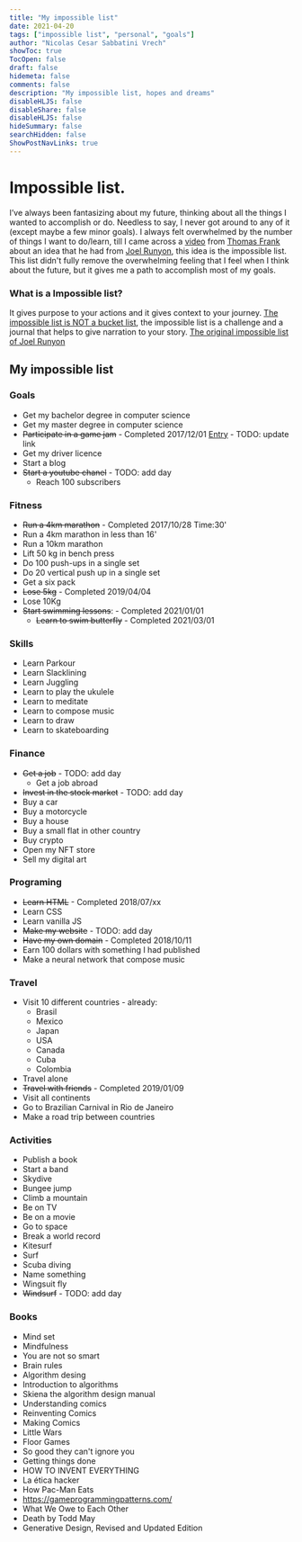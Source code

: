 ```yaml
---
title: "My impossible list"
date: 2021-04-20
tags: ["impossible list", "personal", "goals"]
author: "Nicolas Cesar Sabbatini Vrech"
showToc: true
TocOpen: false
draft: false
hidemeta: false
comments: false
description: "My impossible list, hopes and dreams"
disableHLJS: false
disableShare: false
disableHLJS: false
hideSummary: false
searchHidden: false
ShowPostNavLinks: true
---
```

# Impossible list.
I’ve always been fantasizing about my future, thinking about all the things I wanted to accomplish or do.
Needless to say, I never got around to any of it (except maybe a few minor goals).
I always felt overwhelmed by the number of things I want to do/learn, till I came across a [video](https://www.youtube.com/watch?v=6apcEae2U4w) from [Thomas Frank](https://collegeinfogeek.com/) about an idea that he had from [Joel Runyon](https://impossiblehq.com/impossible-list/), this idea is the impossible list.
This list didn't fully remove the overwhelming feeling that I feel when I think about the future, but it gives me a path to accomplish most of my goals.

### What is a Impossible list?

It gives purpose to your actions and it gives context to your journey.
[The impossible list is NOT a bucket list](https://impossiblehq.com/the-impossible-list-is-not-a-bucket-list/), the impossible list is a challenge and a journal that helps to give narration to your story.
[The original impossible list of Joel Runyon](https://impossiblehq.com/impossible-list/)


## My impossible list

### Goals

- Get my bachelor degree in computer science
- Get my master degree in computer science
- ~~Participate in a game jam~~ - Completed 2017/12/01 [Entry](https://itch.io/jam/game-off-2017/rate/199572) - TODO: update link
- Get my driver licence
- Start a blog
- ~~Start a youtube chanel~~ - TODO: add day
    - Reach 100 subscribers

### Fitness

- ~~Run a 4km marathon~~ - Completed 2017/10/28 Time:30'
- Run a 4km marathon in less than 16'
- Run a 10km marathon
- Lift 50 kg in bench press
- Do 100 push-ups in a single set
- Do 20 vertical push up in a single set
- Get a six pack
- ~~Lose 5kg~~ - Completed 2019/04/04
- Lose 10Kg
- ~~Start swimming lessons~~: - Completed 2021/01/01
    - ~~Learn to swim butterfly~~ - Completed 2021/03/01

### Skills

- Learn Parkour
- Learn Slacklining
- Learn Juggling
- Learn to play the ukulele
- Learn to meditate
- Learn to compose music
- Learn to draw
- Learn to skateboarding

### Finance

- ~~Get a job~~ - TODO: add day
    - Get a job abroad
- ~~Invest in the stock market~~ - TODO: add day
- Buy a car
- Buy a motorcycle
- Buy a house
- Buy a small flat in other country
- Buy crypto
- Open my NFT store
- Sell my digital art

### Programing

- ~~Learn HTML~~ - Completed 2018/07/xx
- Learn CSS
- Learn vanilla JS
- ~~Make my website~~ - TODO: add day
- ~~Have my own domain~~ - Completed 2018/10/11
- Earn 100 dollars with something I had published
- Make a neural network that compose music

### Travel

- Visit 10 different countries - already:
  - Brasil
  - Mexico
  - Japan
  - USA
  - Canada
  - Cuba
  - Colombia
- Travel alone
- ~~Travel with friends~~ - Completed 2019/01/09
- Visit all continents
- Go to Brazilian Carnival in Rio de Janeiro
- Make a road trip between countries

### Activities

- Publish a book
- Start a band
- Skydive
- Bungee jump
- Climb a mountain
- Be on TV
- Be on a movie
- Go to space
- Break a world record
- Kitesurf
- Surf
- Scuba diving
- Name something
- Wingsuit fly
- ~~Windsurf~~ - TODO: add day

### Books

- Mind set
- Mindfulness
- You are not so smart
- Brain rules
- Algorithm desing
- Introduction to algorithms
- Skiena the algorithm design manual
- Understanding comics
- Reinventing Comics
- Making Comics
- Little Wars
- Floor Games
- So good they can't ignore you
- Getting things done
- HOW TO INVENT EVERYTHING
- La ética hacker
- How Pac-Man Eats
- https://gameprogrammingpatterns.com/
- What We Owe to Each Other
- Death by Todd May
- Generative Design, Revised and Updated Edition
